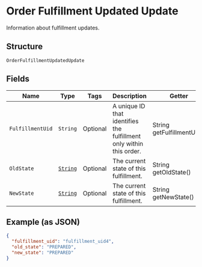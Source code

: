 
# Order Fulfillment Updated Update

Information about fulfillment updates.

## Structure

`OrderFulfillmentUpdatedUpdate`

## Fields

| Name | Type | Tags | Description | Getter |
|  --- | --- | --- | --- | --- |
| `FulfillmentUid` | `String` | Optional | A unique ID that identifies the fulfillment only within this order. | String getFulfillmentUid() |
| `OldState` | [`String`](../../doc/models/order-fulfillment-state.md) | Optional | The current state of this fulfillment. | String getOldState() |
| `NewState` | [`String`](../../doc/models/order-fulfillment-state.md) | Optional | The current state of this fulfillment. | String getNewState() |

## Example (as JSON)

```json
{
  "fulfillment_uid": "fulfillment_uid4",
  "old_state": "PREPARED",
  "new_state": "PREPARED"
}
```

